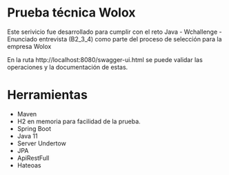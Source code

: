 # Prueba técnica Wolox
Este serivicio fue desarrollado para cumplir con el reto Java - Wchallenge - Enunciado entrevista (B2_3_4) como parte del proceso de selección para la empresa Wolox

En la ruta http://localhost:8080/swagger-ui.html se puede validar las operaciones y la documentación de estas.
 
# Herramientas
 - Maven
 - H2 en memoria para facilidad de la prueba.
 - Spring Boot
 - Java 11
 - Server Undertow
 - JPA
 - ApiRestFull
 - Hateoas


